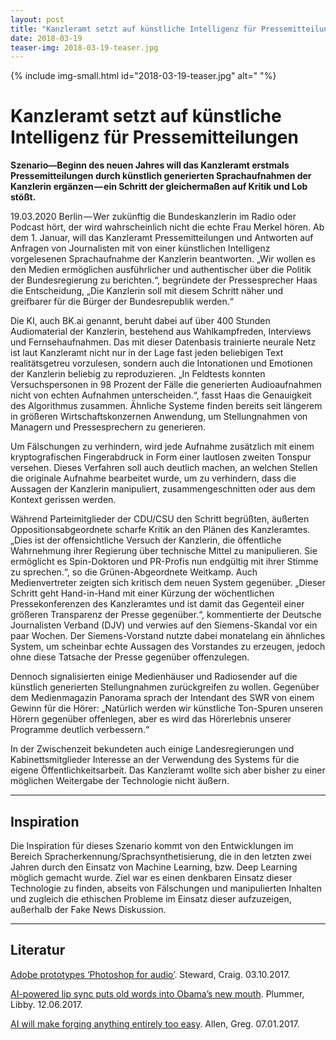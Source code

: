 ```yaml
---
layout: post
title: "Kanzleramt setzt auf künstliche Intelligenz für Pressemitteilungen"
date: 2018-03-19
teaser-img: 2018-03-19-teaser.jpg
---
```


{% include img-small.html id="2018-03-19-teaser.jpg" alt=" "%}

# Kanzleramt setzt auf künstliche Intelligenz für Pressemitteilungen

**Szenario—Beginn des neuen Jahres will das Kanzleramt erstmals Pressemitteilungen durch künstlich generierten Sprachaufnahmen der Kanzlerin ergänzen — ein Schritt der gleichermaßen auf Kritik und Lob stößt.**

19.03.2020 Berlin — Wer zukünftig die Bundeskanzlerin im Radio oder Podcast hört, der wird wahrscheinlich nicht die echte Frau Merkel hören. Ab dem 1. Januar, will das Kanzleramt Pressemitteilungen und Antworten auf Anfragen von Journalisten mit von einer künstlichen Intelligenz vorgelesenen Sprachaufnahme der Kanzlerin beantworten. „Wir wollen es den Medien ermöglichen ausführlicher und authentischer über die Politik der Bundesregierung zu berichten.“, begründete der Pressesprecher Haas die Entscheidung, „Die Kanzlerin soll mit diesem Schritt näher und greifbarer für die Bürger der Bundesrepublik werden.“

Die KI, auch BK.ai genannt, beruht dabei auf über 400 Stunden Audiomaterial der Kanzlerin, bestehend aus Wahlkampfreden, Interviews und Fernsehaufnahmen. Das mit dieser Datenbasis trainierte neurale Netz ist laut Kanzleramt nicht nur in der Lage fast jeden beliebigen Text realitätsgetreu vorzulesen, sondern auch die Intonationen und Emotionen der Kanzlerin beliebig zu reproduzieren. „In Feldtests konnten Versuchspersonen in 98 Prozent der Fälle die generierten Audioaufnahmen nicht von echten Aufnahmen unterscheiden.“, fasst Haas die Genauigkeit des Algorithmus zusammen. Ähnliche Systeme finden bereits seit längerem in größeren Wirtschaftskonzernen Anwendung, um Stellungnahmen von Managern und Pressesprechern zu generieren.

Um Fälschungen zu verhindern, wird jede Aufnahme zusätzlich mit einem kryptografischen Fingerabdruck in Form einer lautlosen zweiten Tonspur versehen. Dieses Verfahren soll auch deutlich machen, an welchen Stellen die originale Aufnahme bearbeitet wurde, um zu verhindern, dass die Aussagen der Kanzlerin manipuliert, zusammengeschnitten oder aus dem Kontext gerissen werden.

Während Parteimitglieder der CDU/CSU den Schritt begrüßten, äußerten Oppositionsabgeordnete scharfe Kritik an den Plänen des Kanzleramtes. „Dies ist der offensichtliche Versuch der Kanzlerin, die öffentliche Wahrnehmung ihrer Regierung über technische Mittel zu manipulieren. Sie ermöglicht es Spin-Doktoren und PR-Profis nun endgültig mit ihrer Stimme zu sprechen.“, so die Grünen-Abgeordnete Weitkamp. Auch Medienvertreter zeigten sich kritisch dem neuen System gegenüber. „Dieser Schritt geht Hand-in-Hand mit einer Kürzung der wöchentlichen Pressekonferenzen des Kanzleramtes und ist damit das Gegenteil einer größeren Transparenz der Presse gegenüber.“, kommentierte der Deutsche Journalisten Verband (DJV) und verwies auf den Siemens-Skandal vor ein paar Wochen. Der Siemens-Vorstand nutzte dabei monatelang ein ähnliches System, um scheinbar echte Aussagen des Vorstandes zu erzeugen, jedoch ohne diese Tatsache der Presse gegenüber offenzulegen.

Dennoch signalisierten einige Medienhäuser und Radiosender auf die künstlich generierten Stellungnahmen zurückgreifen zu wollen. Gegenüber dem Medienmagazin Panorama sprach der Intendant des SWR von einem Gewinn für die Hörer: „Natürlich werden wir künstliche Ton-Spuren unseren Hörern gegenüber offenlegen, aber es wird das Hörerlebnis unserer Programme deutlich verbessern.“

In der Zwischenzeit bekundeten auch einige Landesregierungen und Kabinettsmitglieder Interesse an der Verwendung des Systems für die eigene Öffentlichkeitsarbeit. Das Kanzleramt wollte sich aber bisher zu einer möglichen Weitergabe der Technologie nicht äußern.

---- 
## Inspiration

Die Inspiration für dieses Szenario kommt von den Entwicklungen im Bereich Spracherkennung/Sprachsynthetisierung, die in den letzten zwei Jahren durch den Einsatz von Machine Learning, bzw. Deep Learning möglich gemacht wurde. Ziel war es einen denkbaren Einsatz dieser Technologie zu finden, abseits von Fälschungen und manipulierten Inhalten und zugleich die ethischen Probleme im Einsatz dieser aufzuzeigen, außerhalb der Fake News Diskussion.

---- 
## Literatur

[Adobe prototypes ‘Photoshop for audio’][1]. Steward, Craig. 03.10.2017.

[AI-powered lip sync puts old words into Obama’s new mouth][2]. Plummer, Libby. 12.06.2017.

[AI will make forging anything entirely too easy][3]. Allen, Greg. 07.01.2017.

[1]:	http://www.creativebloq.com/news/adobe-prototypes-photoshop-for-audio
[2]:	https://www.wired.co.uk/article/ai-lip-sync-barack-obama
[3]:	https://www.wired.com/story/ai-will-make-forging-anything-entirely-too-easy/